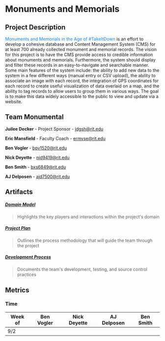 # Monuments and Memorials

## Project Description

<span style="color: #1a82ef">Monuments and Memorials in the Age of #TakeItDown</span> is an effort to develop a cohesive database and Content Management System (CMS) for at least 700 already collected monument and memorial records. The vision for this project is to have the CMS provide access to credible information about monuments and memorials. Furthermore, the system should display and filter these records in an easy-to-navigate and searchable manner. Some main features of the system include: the ability to add new data to the system in a few different ways (manual entry or CSV upload), the ability to associate an image with each record, the integration of GPS coordinates for each record to create useful visualization of data overlaid on a map, and the ability to tag records to allow users to group them in various ways. The goal is to make this data widely accessible to the public to view and update via a website.

## Team Monumental

**Juilee Decker** - Project Sponsor - jdgsh@rit.edu

**Eric Mansfield** - Faculty Coach - ermvse@rit.edu

**Ben Vogler** - bpv1520@rit.edu

**Nick Deyette** - njd9419@rit.edu

**Ben Smith** - bxs6849@rit.edu

**AJ Delposen** - ajd7500@rit.edu

## Artifacts

##### [Domain Model](images/domain-model.png)

> Highlights the key players and interactions within the project's domain

##### [Project Plan](https://docs.google.com/document/d/1BQaKm9uFAReWpxEQYl4BK4ycp-o0STtcgb0kFxqWWlU/edit?usp=sharing)

> Outlines the process methodology that will guide the team through the project

##### [Development Process](https://docs.google.com/document/d/1L28gYyYZFW0e64cs4QhnlfTc214zBOZBC5krmAOhM34/edit?usp=sharing)

> Documents the team's development, testing, and source control practices

## Metrics

### Time

| Week of | Ben Vogler | Nick Deyette | AJ Delposen | Ben Smith |
| ------- | ---------- | ------------ | ----------- | --------- |
| 9/2     |            |              |             |           |

